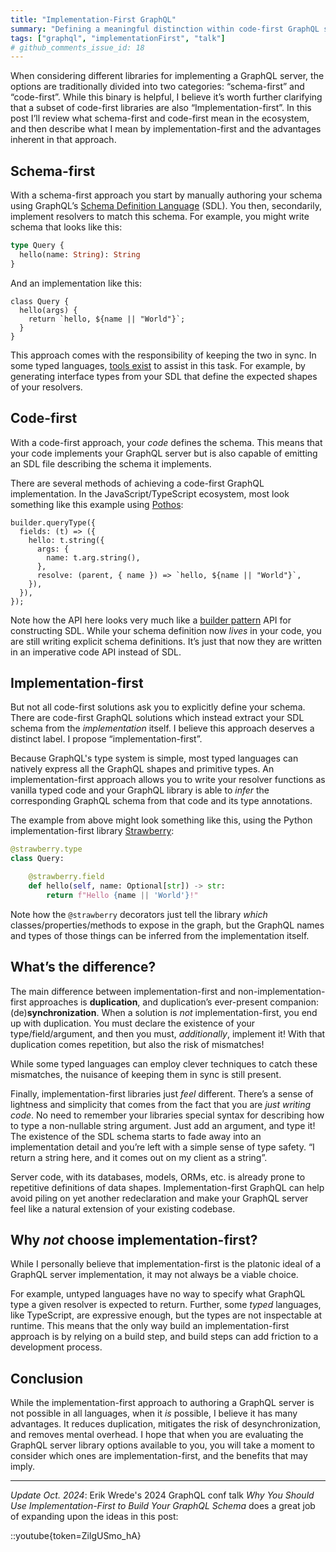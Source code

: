 ```yaml
---
title: "Implementation-First GraphQL"
summary: "Defining a meaningful distinction within code-first GraphQL server libraries."
tags: ["graphql", "implementationFirst", "talk"]
# github_comments_issue_id: 18
---
```


When considering different libraries for implementing a GraphQL server, the options are traditionally divided into two categories: “schema-first” and “code-first”. While this binary is helpful, I believe it’s worth further clarifying that a subset of code-first libraries are also “Implementation-first”. In this post I’ll review what schema-first and code-first mean in the ecosystem, and then describe what I mean by implementation-first and the advantages inherent in that approach.

## Schema-first

With a schema-first approach you start by manually authoring your schema using GraphQL’s [Schema Definition Language](https://www.apollographql.com/docs/apollo-server/schema/schema/#the-schema-definition-language) (SDL). You then, secondarily, implement resolvers to match this schema. For example, you might write schema that looks like this:

```graphql
type Query {
  hello(name: String): String
}
```

And an implementation like this:

```tsx
class Query {
  hello(args) {
    return `hello, ${name || "World"}`;
  }
}
```

This approach comes with the responsibility of keeping the two in sync. In some typed languages, [tools exist](https://the-guild.dev/graphql/codegen) to assist in this task. For example, by generating interface types from your SDL that define the expected shapes of your resolvers.

## Code-first

With a code-first approach, your _code_ defines the schema. This means that your code implements your GraphQL server but is also capable of emitting an SDL file describing the schema it implements.

There are several methods of achieving a code-first GraphQL implementation. In the JavaScript/TypeScript ecosystem, most look something like this example using [Pothos](https://pothos-graphql.dev/):

```tsx
builder.queryType({
  fields: (t) => ({
    hello: t.string({
      args: {
        name: t.arg.string(),
      },
      resolve: (parent, { name }) => `hello, ${name || "World"}`,
    }),
  }),
});
```

Note how the API here looks very much like a [builder pattern](https://en.wikipedia.org/wiki/Builder_pattern) API for constructing SDL. While your schema definition now _lives_ in your code, you are still writing explicit schema definitions. It’s just that now they are written in an imperative code API instead of SDL.

## Implementation-first

But not all code-first solutions ask you to explicitly define your schema. There are code-first GraphQL solutions which instead extract your SDL schema from the _implementation_ itself. I believe this approach deserves a distinct label. I propose “implementation-first”.

Because GraphQL's type system is simple, most typed languages can natively express all the GraphQL shapes and primitive types. An implementation-first approach allows you to write your resolver functions as vanilla typed code and your GraphQL library is able to _infer_ the corresponding GraphQL schema from that code and its type annotations.

The example from above might look something like this, using the Python implementation-first library [Strawberry](https://strawberry.rocks/):

```python
@strawberry.type
class Query:

    @strawberry.field
    def hello(self, name: Optional[str]) -> str:
        return f"Hello {name || 'World'}!"
```

Note how the `@strawberry` decorators just tell the library _which_ classes/properties/methods to expose in the graph, but the GraphQL names and types of those things can be inferred from the implementation itself.

## What’s the difference?

The main difference between implementation-first and non-implementation-first approaches is **duplication**, and duplication’s ever-present companion: (de)**synchronization**. When a solution is _not_ implementation-first, you end up with duplication. You must declare the existence of your type/field/argument, and then you must, _additionally_, implement it! With that duplication comes repetition, but also the risk of mismatches!

While some typed languages can employ clever techniques to catch these mismatches, the nuisance of keeping them in sync is still present.

Finally, implementation-first libraries just _feel_ different. There’s a sense of lightness and simplicity that comes from the fact that you are _just writing code_. No need to remember your libraries special syntax for describing how to type a non-nullable string argument. Just add an argument, and type it! The existence of the SDL schema starts to fade away into an implementation detail and you’re left with a simple sense of type safety. “I return a string here, and it comes out on my client as a string”.

Server code, with its databases, models, ORMs, etc. is already prone to repetitive definitions of data shapes. Implementation-first GraphQL can help avoid piling on yet another redeclaration and make your GraphQL server feel like a natural extension of your existing codebase.

## Why _not_ choose implementation-first?

While I personally believe that implementation-first is the platonic ideal of a GraphQL server implementation, it may not always be a viable choice.

For example, untyped languages have no way to specify what GraphQL type a given resolver is expected to return. Further, some _typed_ languages, like TypeScript, are expressive enough, but the types are not inspectable at runtime. This means that the only way build an implementation-first approach is by relying on a build step, and build steps can add friction to a development process.

## Conclusion

While the implementation-first approach to authoring a GraphQL server is not possible in all languages, when it _is_ possible, I believe it has many advantages. It reduces duplication, mitigates the risk of desynchronization, and removes mental overhead. I hope that when you are evaluating the GraphQL server library options available to you, you will take a moment to consider which ones are implementation-first, and the benefits that may imply.

---

_Update Oct. 2024_: Erik Wrede's 2024 GraphQL conf talk _Why You Should Use Implementation-First to Build Your GraphQL Schema_ does a great job of expanding upon the ideas in this post:

::youtube{token=ZilgUSmo_hA}
